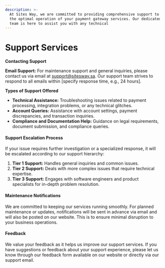 ```yaml
---
description: >-
  At Sites Way, we are committed to providing comprehensive support to ensure
  the optimal operation of your payment gateway services. Our dedicated support
  team is here to assist you with any technical
---
```


# Support Services

**Contacting Support**

**Email Support:** For maintenance support and general inquiries, please contact us via email at support@sitesway.sa. Our support team strives to respond to all emails within \[specify response time, e.g., 24 hours].

**Types of Support Offered**

* **Technical Assistance:** Troubleshooting issues related to payment processing, integration problems, or any technical glitches.
* **Account Queries:** Assistance with account settings, payment discrepancies, and transaction inquiries.
* **Compliance and Documentation Help:** Guidance on legal requirements, document submission, and compliance queries.

#### Support Escalation Process

If your issue requires further investigation or a specialized response, it will be escalated according to our support hierarchy:

1. **Tier 1 Support:** Handles general inquiries and common issues.
2. **Tier 2 Support:** Deals with more complex issues that require technical expertise.
3. **Tier 3 Support:** Engages with software engineers and product specialists for in-depth problem resolution.

#### Maintenance Notifications

We are committed to keeping our services running smoothly. For planned maintenance or updates, notifications will be sent in advance via email and will also be posted on our website. This is to ensure minimal disruption to your business operations.

#### Feedback

We value your feedback as it helps us improve our support services. If you have suggestions or feedback about your support experience, please let us know through our feedback form available on our website or directly via our support email.
